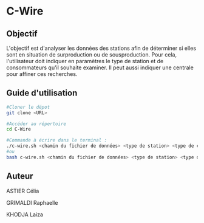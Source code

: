 # C-Wire

## Objectif

L'objectif est d'analyser les données des stations afin de déterminer si elles sont en situation de surproduction ou de sousproduction. Pour cela, l'utilisateur doit indiquer en paramètres le type de station et de consommateurs qu'il souhaite examiner. Il peut aussi indiquer une centrale pour affiner ces recherches.

## Guide d'utilisation

```bash
#Cloner le dépot
git clone <URL>

#Accéder au répertoire
cd C-Wire

#Commande à écrire dans le terminal :
./c-wire.sh <chamin du fichier de données> <type de station> <type de consommateur> <numéro de centrale si besoin>
#ou
bash c-wire.sh <chamin du fichier de données> <type de station> <type de consommateur> <numéro de centrale si besoin>

```

## Auteur

ASTIER Célia

GRIMALDI Raphaelle

KHODJA Laiza

